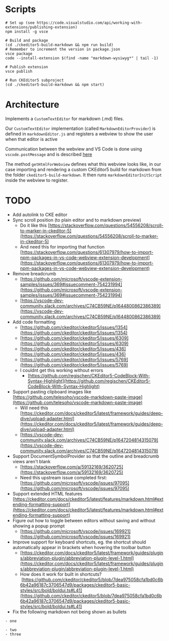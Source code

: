 # Scripts

```
# Set up (see https://code.visualstudio.com/api/working-with-extensions/publishing-extension)
npm install -g vsce

# Build and package
(cd ./ckeditor5-build-markdown && npm run build)
# Remember to increment the version in package.json
vsce package
code --install-extension $(find -name "markdown-wysiwyg*" | tail -1)

# Publish extension
vsce publish

# Run CKEditor5 subproject
(cd ./ckeditor5-build-markdown && npm start)
```

# Architecture

Implements a `CustomTextEditor` for markdown (.md) files.

Our `CustomTextEditor` implementation (called `MarkdownEditorProvider`) is defined in `markdownEditor.js` and registers a webview to show the user when that editor is active

Communication between the webview and VS Code is done using `vscode.postMessage` and is described [here](https://code.visualstudio.com/api/extension-guides/custom-editors#custom-text-editor)

The method `getHtmlForWebview` defines what this webview looks like, in our case importing and rendering a custom CKEditor5 build for markdown from the folder `ckeditor5-build-markdown`. It then runs `markdownEditorInitScript` inside the webview to register.

# TODO

- Add autolink to CKE editor
- Sync scroll position (to plain editor and to markdown preview)
  - Do it like this [https://stackoverflow.com/questions/54556208/scroll-to-marker-in-ckeditor-5](https://stackoverflow.com/questions/54556208/scroll-to-marker-in-ckeditor-5)
  - And need this for importing that function [https://stackoverflow.com/questions/61307979/how-to-import-npm-packages-in-vs-code-webview-extension-development](https://stackoverflow.com/questions/61307979/how-to-import-npm-packages-in-vs-code-webview-extension-development)
- Remove breadcrumb
  - [https://github.com/microsoft/vscode-extension-samples/issues/369#issuecomment-754231994](https://github.com/microsoft/vscode-extension-samples/issues/369#issuecomment-754231994)
  - [https://vscode-dev-community.slack.com/archives/C74CB59NE/p1644800862386389](https://vscode-dev-community.slack.com/archives/C74CB59NE/p1644800862386389)
- Add code formatting
  - [https://github.com/ckeditor/ckeditor5/issues/1354](https://github.com/ckeditor/ckeditor5/issues/1354)
  - [https://github.com/ckeditor/ckeditor5/issues/6309](https://github.com/ckeditor/ckeditor5/issues/6309)
  - [https://github.com/ckeditor/ckeditor5/issues/436](https://github.com/ckeditor/ckeditor5/issues/436)
  - [https://github.com/ckeditor/ckeditor5/issues/5769](https://github.com/ckeditor/ckeditor5/issues/5769)
  - I couldnt get this working without errors
    - [https://github.com/regischen/CKEditor5-CodeBlock-With-Syntax-Highlight](https://github.com/regischen/CKEditor5-CodeBlock-With-Syntax-Highlight)
- Support pasting clipboard images like [https://github.com/telesoho/vscode-markdown-paste-image](https://github.com/telesoho/vscode-markdown-paste-image)
  - Will need this [https://ckeditor.com/docs/ckeditor5/latest/framework/guides/deep-dive/upload-adapter.html](https://ckeditor.com/docs/ckeditor5/latest/framework/guides/deep-dive/upload-adapter.html)
  - [https://vscode-dev-community.slack.com/archives/C74CB59NE/p1647204814315079](https://vscode-dev-community.slack.com/archives/C74CB59NE/p1647204814315079)
- Support DocumentSymbolProvider so that the outline and breadcrumb views aren't blank
  - [https://stackoverflow.com/a/59132169/3620725](https://stackoverflow.com/a/59132169/3620725)
  - Need this upstream issue completed first: [https://github.com/microsoft/vscode/issues/97095](https://github.com/microsoft/vscode/issues/97095)
- Support extended HTML features [https://ckeditor.com/docs/ckeditor5/latest/features/markdown.html#extending-formatting-support](https://ckeditor.com/docs/ckeditor5/latest/features/markdown.html#extending-formatting-support)
- Figure out how to toggle between editors without saving and without showing a popup prompt
  - [https://github.com/microsoft/vscode/issues/169921](https://github.com/microsoft/vscode/issues/169921)
- Improve support for keyboard shortcuts, eg. the shortcut should automatically appear in brackets when hovering the toolbar button
  - [https://ckeditor.com/docs/ckeditor5/latest/framework/guides/plugins/abbreviation-plugin/abbreviation-plugin-level-1.html](https://ckeditor.com/docs/ckeditor5/latest/framework/guides/plugins/abbreviation-plugin/abbreviation-plugin-level-1.html)
  - How does it work for built in shortcuts?  [https://github.com/ckeditor/ckeditor5/blob/7dea975058cfa1bd0c6b6b42a96187c3706547d9/packages/ckeditor5-basic-styles/src/bold/boldui.ts#L41](https://github.com/ckeditor/ckeditor5/blob/7dea975058cfa1bd0c6b6b42a96187c3706547d9/packages/ckeditor5-basic-styles/src/bold/boldui.ts#L41)
- Fix the following markdown not being shown as bullets

```
- one

- two
- three
```

